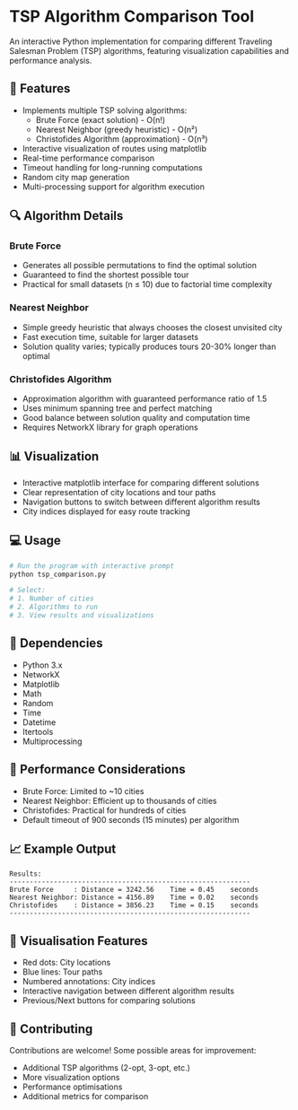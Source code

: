 # TSP Algorithm Comparison Tool

An interactive Python implementation for comparing different Traveling Salesman Problem (TSP) algorithms, featuring visualization capabilities and performance analysis.

## 🎯 Features

- Implements multiple TSP solving algorithms:
  - Brute Force (exact solution) - O(n!)
  - Nearest Neighbor (greedy heuristic) - O(n²)
  - Christofides Algorithm (approximation) - O(n³)
- Interactive visualization of routes using matplotlib
- Real-time performance comparison
- Timeout handling for long-running computations
- Random city map generation
- Multi-processing support for algorithm execution

## 🔍 Algorithm Details

### Brute Force
- Generates all possible permutations to find the optimal solution
- Guaranteed to find the shortest possible tour
- Practical for small datasets (n ≤ 10) due to factorial time complexity

### Nearest Neighbor
- Simple greedy heuristic that always chooses the closest unvisited city
- Fast execution time, suitable for larger datasets
- Solution quality varies; typically produces tours 20-30% longer than optimal

### Christofides Algorithm
- Approximation algorithm with guaranteed performance ratio of 1.5
- Uses minimum spanning tree and perfect matching
- Good balance between solution quality and computation time
- Requires NetworkX library for graph operations

## 📊 Visualization

- Interactive matplotlib interface for comparing different solutions
- Clear representation of city locations and tour paths
- Navigation buttons to switch between different algorithm results
- City indices displayed for easy route tracking

## 💻 Usage

```python
# Run the program with interactive prompt
python tsp_comparison.py

# Select:
# 1. Number of cities
# 2. Algorithms to run
# 3. View results and visualizations
```

## 🔧 Dependencies

- Python 3.x
- NetworkX
- Matplotlib
- Math
- Random
- Time
- Datetime
- Itertools
- Multiprocessing

## 🚀 Performance Considerations

- Brute Force: Limited to ~10 cities
- Nearest Neighbor: Efficient up to thousands of cities
- Christofides: Practical for hundreds of cities
- Default timeout of 900 seconds (15 minutes) per algorithm

## 📈 Example Output

```
Results:
------------------------------------------------------------
Brute Force     : Distance = 3242.56    Time = 0.45    seconds
Nearest Neighbor: Distance = 4156.89    Time = 0.02    seconds
Christofides    : Distance = 3856.23    Time = 0.15    seconds
------------------------------------------------------------
```

## 🎨 Visualisation Features

- Red dots: City locations
- Blue lines: Tour paths
- Numbered annotations: City indices
- Interactive navigation between different algorithm results
- Previous/Next buttons for comparing solutions

## 🤝 Contributing

Contributions are welcome! Some possible areas for improvement:
- Additional TSP algorithms (2-opt, 3-opt, etc.)
- More visualization options
- Performance optimisations
- Additional metrics for comparison

